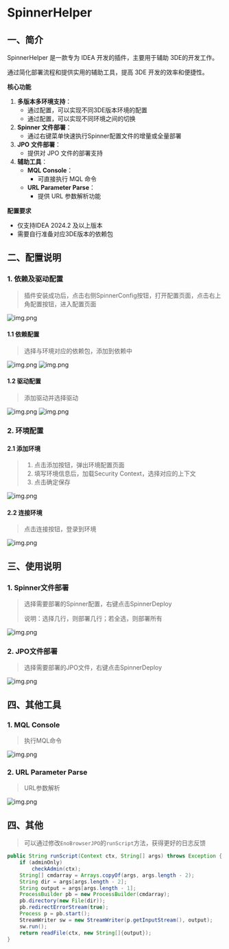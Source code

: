 # SpinnerHelper

## 一、简介

 SpinnerHelper 是一款专为 IDEA 开发的插件，主要用于辅助 3DE的开发工作。
 
 通过简化部署流程和提供实用的辅助工具，提高 3DE 开发的效率和便捷性。
 
 **核心功能**
 1. **多版本多环境支持**：
    - 通过配置，可以实现不同3DE版本环境的配置
    - 通过配置，可以实现不同环境之间的切换
 2. **Spinner 文件部署**：
    - 通过右键菜单快速执行Spinner配置文件的增量或全量部署
 3. **JPO 文件部署**：
    - 提供对 JPO 文件的部署支持
 4. **辅助工具**：
    - **MQL Console**：
      - 可直接执行 MQL 命令
    - **URL Parameter Parse**：
      - 提供 URL 参数解析功能
 
 **配置要求**
 - 仅支持IDEA 2024.2 及以上版本
 - 需要自行准备对应3DE版本的依赖包

## 二、配置说明

### 1. 依赖及驱动配置
> 插件安装成功后，点击右侧SpinnerConfig按钮，打开配置页面，点击右上角配置按钮，进入配置页面

![img.png](img/配置入口.png)
#### 1.1 依赖配置
> 选择与环境对应的依赖包，添加到依赖中 

![img.png](img/依赖添加1.png)
![img.png](img/依赖添加2.png)
#### 1.2 驱动配置
> 添加驱动并选择驱动

![img.png](img/驱动添加1.png)
![img.png](img/驱动添加2.png)

### 2. 环境配置
#### 2.1 添加环境
> 1. 点击添加按钮，弹出环境配置页面
> 2. 填写环境信息后，加载Security Context，选择对应的上下文
> 3. 点击确定保存

![img.png](img/环境配置.png)

#### 2.2 连接环境
> 点击连接按钮，登录到环境

![img.png](img/连接到环境.png)

## 三、使用说明
### 1. Spinner文件部署
> 选择需要部署的Spinner配置，右键点击SpinnerDeploy
> 
> 说明：选择几行，则部署几行；若全选，则部署所有

![img.png](img/Spinner部署.png)

### 2. JPO文件部署
> 选择需要部署的JPO文件，右键点击SpinnerDeploy

![img.png](img/JPO部署.png)

## 四、其他工具
### 1. MQL Console
> 执行MQL命令

![img.png](img/MQLConsole.png)

### 2. URL Parameter Parse
> URL参数解析

![img.png](img/URLParameterParse.png)

## 四、其他
> 可以通过修改`EnoBrowserJPO`的`runScript`方法，获得更好的日志反馈

```java
public String runScript(Context ctx, String[] args) throws Exception {
    if (adminOnly)
        checkAdmin(ctx);
    String[] cmdarray = Arrays.copyOf(args, args.length - 2);
    String dir = args[args.length - 2];
    String output = args[args.length - 1];
    ProcessBuilder pb = new ProcessBuilder(cmdarray);
    pb.directory(new File(dir));
    pb.redirectErrorStream(true);
    Process p = pb.start();
    StreamWriter sw = new StreamWriter(p.getInputStream(), output);
    sw.run();
    return readFile(ctx, new String[]{output});
}
```